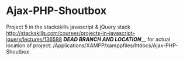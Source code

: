# Ajax-PHP-Shoutbox
Project 5 in the stackskills javascript &amp; jQuery stack http://stackskills.com/courses/projects-in-javascript-jquery/lectures/136588
___________DEAD BRANCH AND LOCATION_____________
for actual location of project:
/Applications/XAMPP/xamppfiles/htdocs/Ajax-PHP-Shoutbox

